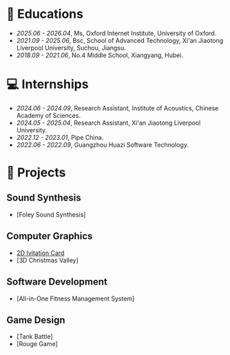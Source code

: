 
# 📖 Educations
- *2025.06 - 2026.04*, Ms, Oxford Internet Institute, University of Oxford.
- *2021.09 - 2025.06*, Bsc, School of Advanced Technology, Xi'an Jiaotong Liverpool University, Suchou, Jiangsu.
- *2018.09 - 2021.06*, No.4 Middle School, Xiangyang, Hubei.

# 💻 Internships
- *2024.06 - 2024.09*, Research Assistant, Institute of Acoustics, Chinese Academy of Sciences.
- *2024.05 - 2025.04*, Research Assistant, Xi'an Jiaotong Liverpool University.
- *2022.12 - 2023.01*, Pipe China.
- *2022.06 - 2022.09*, Guangzhou Huazi Software Technology.


# 💬 Projects
## Sound Synthesis
- [Foley Sound Synthesis]

## Computer Graphics
- [2D Ivitation Card](https://github.com/QiYunjia/OPENGL-Invitation-Card-For-The-Graduation-Ceremony)
- [3D Christmas Valley]

## Software Development
 - [All-in-One Fitness Management System]

## Game Design
 - [Tank Battle]
 - [Rouge Game]


<!-- 
<div class='paper-box'><div class='paper-box-image'><div><div class="badge">OpenGL</div><img src='projectFig/fig3.png' alt="sym" width="20%"></div></div>
<div class='paper-box-text' markdown="1">
[2D Ivitation Card](https://github.com/QiYunjia/OPENGL-Invitation-Card-For-The-Graduation-Ceremony) \\
**Yunjia QI**
</div>
</div>
 -->
